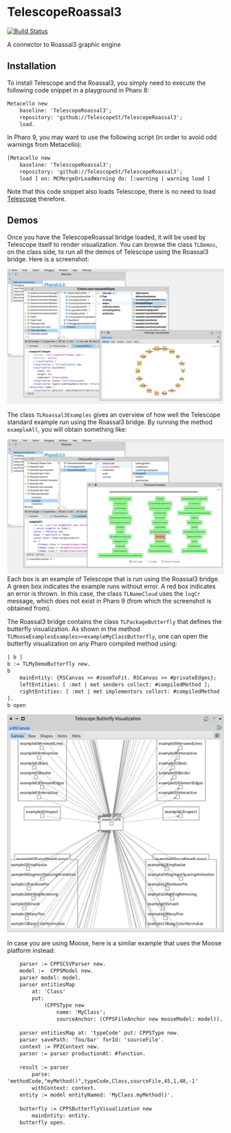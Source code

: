 # TelescopeRoassal3
[![Build Status](https://travis-ci.com/bergel/TelescopeRoassalBridge.svg?branch=main)](https://travis-ci.com/bergel/TelescopeRoassalBridge)

A connector to Roassal3 graphic engine

## Installation

To install Telescope and the Roassal3, you simply need to execute the following code snippet in a playground in Pharo 8:
```Smalltalk
Metacello new
    baseline: 'TelescopeRoassal3';
    repository: 'github://TelescopeSt/TelescopeRoassal3';
    load.
```

In Pharo 9, you may want to use the following script (in order to avoid odd warnings from Metacello):

```Smalltalk
[Metacello new
    baseline: 'TelescopeRoassal3';
    repository: 'github://TelescopeSt/TelescopeRoassal3';
    load ] on: MCMergeOrLoadWarning do: [:warning | warning load ]
```  

Note that this code snippet also loads Telescope, there is no need to load [Telescope](https://github.com/TelescopeSt/Telescope) therefore.

## Demos

Once you have the TelescopeRoassal bridge loaded, it will be used by Telescope itself to render visualization. You can browse the class `TLDemos`, on the class side, to run all the demos of Telescope using the Roassal3 bridge. Here is a screenshot:

![alt](images/image.png)

The class `TLRoassal3Examples` gives an overview of how well the Telescope standard example run using the Roassal3 bridge. By running the method `exampleAll`, you will obtain something like:

![alt](images/image2.png)
Each box is an example of Telescope that is run using the Roassal3 bridge. A green box indicates the example runs without error. A red box indicates an error is thrown. In this case, the class `TLNameCloud` uses the `logCr` message, which does not exist in Pharo 9 (from which the screenshot is obtained from).

The Roassal3 bridge contains the class `TLPackageButterfly` that defines the butterfly visualization. As shown in the method `TLMooseExamplesExamples>>exampleMyClassButterfly`, one can open the butterfly visualization on any Pharo compiled method using:

```Smalltalk
| b |
b := TLMyDemoButterfly new.
b
	mainEntity: {RSCanvas >> #zoomToFit. RSCanvas >> #privateEdges};
	leftEntities: [ :met | met senders collect: #compiledMethod ];
	rightEntities: [ :met | met implementors collect: #compiledMethod ].
b open
```
![alt](images/butterfly1.png)

In case you are using Moose, here is a similar example that uses the Moose platform instead:
```Smalltalk
	parser := CPPSCSVParser new.
	model :=  CPPSModel new.
	parser model: model.
	parser entitiesMap
		at: 'Class'
		put:
			(CPPSType new
				name: 'MyClass';
				sourceAnchor: (CPPSFileAnchor new mooseModel: model)).
				
	parser entitiesMap at: 'typeCode' put: CPPSType new.
	parser savePath: 'foo/bar' forId: 'sourceFile'.
	context := PP2Context new.
	parser := parser productionAt: #function.

	result := parser 
		parse: 'methodCode,"myMethod()",typeCode,Class,sourceFile,45,1,48,-1'
		withContext: context.
	entity := model entityNamed: 'MyClass.myMethod()'.

	butterfly := CPPSButterflyVisualization new
		mainEntity: entity.
	butterfly open.
```    
